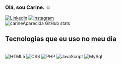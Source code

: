 ### Olá, sou Carine. ☺️

[![Linkedin](https://img.shields.io/badge/LinkedIn-0077B5?style=for-the-badge&logo=linkedin&logoColor=white
)](https://www.linkedin.com/in/carine-apcda)
[![instagram](https://img.shields.io/badge/Instagram-E4405F?style=for-the-badge&logo=instagram&logoColor=white
)](https://www.instagram.com/ca_pcda)<br/>
![carineAparecida GitHub stats](https://github-readme-stats.vercel.app/api?username=carineAparecida&show_icons=true&theme=onedark)

## Tecnologias que eu uso no meu dia

<div style="display:inline_block"><br/>
	<img align="center" alt="HTML5" src"https://img.shields.io/badge/HTML5-E34F26?style=for-the-badge&logo=html5&logoColor=white"/>
	<img align="center" alt="CSS" src"https://img.shields.io/badge/CSS3-1572B6?style=for-the-badge&logo=css3&logoColor=white"/>
	<img align="center" alt="PHP" src"https://img.shields.io/badge/PHP-777BB4?style=for-the-badge&logo=php&logoColor=white"/>
	<img align="center" alt="JavaScript"src"https://img.shields.io/badge/JavaScript-F7DF1E?style=for-the-	badge&logo=javascript&logoColor=black"/>
	<img align="center" alt="MySql" src"https://img.shields.io/badge/MySQL-00000F?style=for-the-badge&logo=mysql&logoColor=white"/>
</div><br/>
